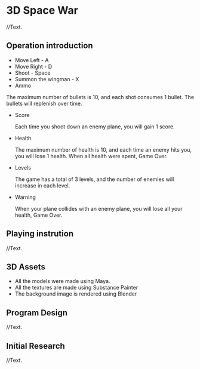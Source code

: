 # 3D Space War
//Text.
## Operation introduction
- Move Left - A
- Move Right - D
- Shoot - Space
- Summon the wingman - X
- Ammo

The maximum number of bullets is 10, and each shot consumes 1 bullet. The bullets will replenish over time.
- Score

  Each time you shoot down an enemy plane, you will gain 1 score.
- Health

  The maximum number of health is 10, and each time an enemy hits you, you will lose 1 health. When all health were spent, Game Over.
- Levels

  The game has a total of 3 levels, and the number of enemies will increase in each level.
- Warning

  When your plane collides with an enemy plane, you will lose all your health, Game Over.

## Playing instrution
//Text.
## 3D Assets
- All the models were made using Maya.
- All the textures are made using Substance Painter
- The background image is rendered using Blender
## Program Design
//Text.
## Initial Research
//Text.
